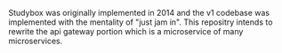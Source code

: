 Studybox was originally implemented in 2014 and the v1 codebase was implemented with the mentality of "just jam in".
This repositry intends to rewrite the api gateway portion which is a microservice of many microservices.